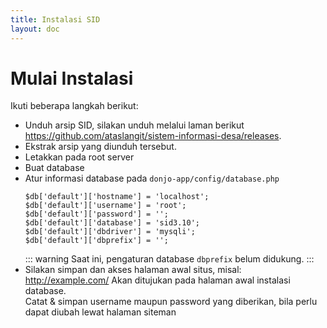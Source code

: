```yaml
---
title: Instalasi SID
layout: doc
---
```


# Mulai Instalasi
Ikuti beberapa langkah berikut:
- Unduh arsip SID, silakan unduh melalui laman berikut https://github.com/ataslangit/sistem-informasi-desa/releases.
- Ekstrak arsip yang diunduh tersebut.
- Letakkan pada root server
- Buat database
- Atur informasi database pada `donjo-app/config/database.php`
  ```php{1-4}
  $db['default']['hostname'] = 'localhost';
  $db['default']['username'] = 'root';
  $db['default']['password'] = '';
  $db['default']['database'] = 'sid3.10';
  $db['default']['dbdriver'] = 'mysqli';
  $db['default']['dbprefix'] = '';
  ```
  ::: warning
  Saat ini, pengaturan database `dbprefix` belum didukung.
  :::
- Silakan simpan dan akses halaman awal situs, misal: http://example.com/
  Akan ditujukan pada halaman awal instalasi database.\
  Catat & simpan username maupun password yang diberikan, bila perlu dapat diubah lewat halaman siteman
